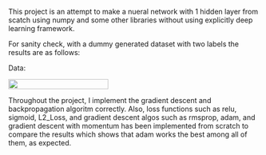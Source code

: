 This project is an attempt to make a nueral network with 1 hidden layer from scatch using numpy and some other libraries without using explicitly deep learning framework. 

For sanity check, with a dummy generated dataset with two labels the results are as follows: 

 Data:
 
 <img src="https://user-images.githubusercontent.com/26017262/63592934-ca2ddd80-c580-11e9-9f44-69c392ff976f.png" width="200" height="20" />
 

Throughout the project, I implement the gradient descent and backpropagation algoritm correctly. Also, loss functions such as  relu, sigmoid, L2_Loss, and gradient descent algos such as rmsprop, adam, and gradient descent with momentum has been implemented from scratch to compare the results which shows that adam works the best among all of them, as expected. 


